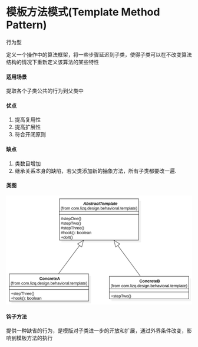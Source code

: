 # 模板方法模式(Template Method Pattern)

行为型

定义一个操作中的算法框架，将一些步骤延迟到子类，使得子类可以在不改变算法结构的情况下重新定义该算法的某些特性

#### 适用场景

提取各个子类公共的行为到父类中

#### 优点

1. 提高复用性
2. 提高扩展性
3. 符合开闭原则

#### 缺点

1. 类数目增加
2. 继承关系本身的缺陷，若父类添加新的抽象方法，所有子类都要改一遍.

#### 类图

![类图](https://github.com/1065763582/java-design-patterns/blob/master/src/resources/img/template.svg)

#### 钩子方法

提供一种缺省的行为，是模版对子类进一步的开放和扩展，通过外界条件改变，影响到模板方法的执行

[^实现方式]: 实现方式除了继承，还可以使用组合的方式实现，组合就带有策略模式的感觉了

